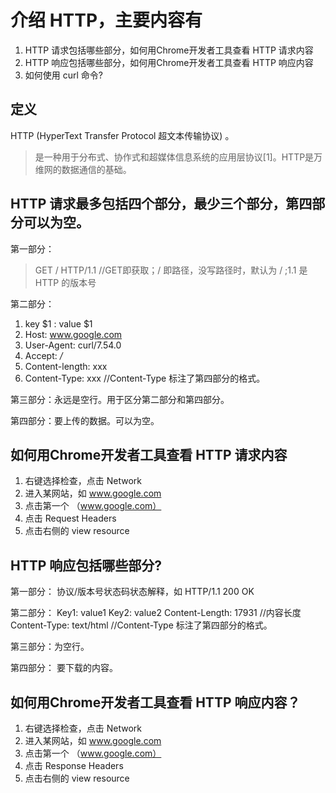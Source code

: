# 介绍 HTTP，主要内容有
1. HTTP 请求包括哪些部分，如何用Chrome开发者工具查看 HTTP 请求内容
2. HTTP 响应包括哪些部分，如何用Chrome开发者工具查看 HTTP 响应内容
3. 如何使用 curl 命令?

## 定义
HTTP (HyperText Transfer Protocol 超文本传输协议) 。
> 是一种用于分布式、协作式和超媒体信息系统的应用层协议[1]。HTTP是万维网的数据通信的基础。

## HTTP 请求最多包括四个部分，最少三个部分，第四部分可以为空。
第一部分：
> GET / HTTP/1.1  //GET即获取；/ 即路径，没写路径时，默认为 / ;1.1 是 HTTP 的版本号

第二部分：
1. key $1 : value $1
2. Host: www.google.com 
3. User-Agent: curl/7.54.0
4. Accept: */*
5. Content-length: xxx
6. Content-Type: xxx //Content-Type 标注了第四部分的格式。

第三部分：永远是空行。用于区分第二部分和第四部分。

第四部分：要上传的数据。可以为空。

## 如何用Chrome开发者工具查看 HTTP 请求内容

1. 右键选择检查，点击 Network
2. 进入某网站，如 www.google.com
3. 点击第一个 （www.google.com）
4. 点击 Request Headers
5. 点击右侧的 view resource

## HTTP 响应包括哪些部分?

第一部分：
协议/版本号状态码状态解释，如 HTTP/1.1 200 OK

第二部分：
Key1: value1
Key2: value2
Content-Length: 17931  //内容长度
Content-Type: text/html  //Content-Type 标注了第四部分的格式。

第三部分：为空行。

第四部分：
要下载的内容。

## 如何用Chrome开发者工具查看 HTTP 响应内容？

1. 右键选择检查，点击 Network
2. 进入某网站，如 www.google.com
3. 点击第一个 （www.google.com）
4. 点击 Response Headers
5. 点击右侧的 view resource